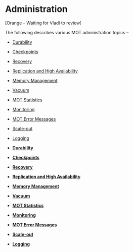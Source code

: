 # Administration<a name="EN-US_TOPIC_0257867400"></a>

\[Orange – Waiting for Vladi to review\]

The following describes various MOT administration topics –

-   [Durability](durability.md#EN-US_TOPIC_0257867401)
-   [Checkpoints](checkpoints.md#EN-US_TOPIC_0257867402)
-   [Recovery](recovery-18.md#EN-US_TOPIC_0257867403)
-   [Replication and High Availability](replication-and-high-availability.md#EN-US_TOPIC_0257867404)
-   [Memory Management](memory-management.md#EN-US_TOPIC_0257867405)
-   [Vacuum](vacuum.md#EN-US_TOPIC_0257867406)
-   [MOT Statistics](mot-statistics.md#EN-US_TOPIC_0257867407)
-   [Monitoring](monitoring.md#EN-US_TOPIC_0257867408)
-   [MOT Error Messages](mot-error-messages.md#EN-US_TOPIC_0257867409)
-   [Scale-out](scale-out.md#EN-US_TOPIC_0257867412)
-   [Logging](logging.md#EN-US_TOPIC_0257867413)

-   **[Durability](durability.md)**  

-   **[Checkpoints](checkpoints.md)**  

-   **[Recovery](recovery-18.md)**  

-   **[Replication and High Availability](replication-and-high-availability.md)**  

-   **[Memory Management](memory-management.md)**  

-   **[Vacuum](vacuum.md)**  

-   **[MOT Statistics](mot-statistics.md)**  

-   **[Monitoring](monitoring.md)**  

-   **[MOT Error Messages](mot-error-messages.md)**  

-   **[Scale-out](scale-out.md)**  

-   **[Logging](logging.md)**  



